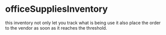 # officeSuppliesInventory
this inventory not only let you track what is being use it also place the order to the vendor as soon as it reaches the threshold.
